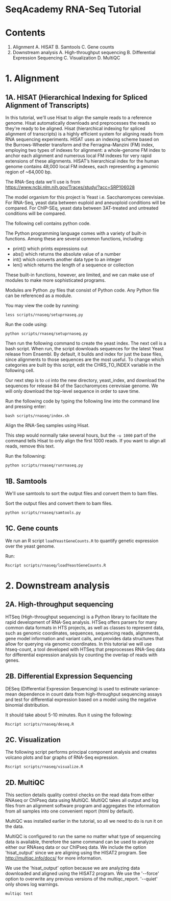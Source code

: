 # SeqAcademy RNA-Seq Tutorial

# Contents
1. Alignment
    A. HISAT 
    B. Samtools
    C. Gene counts
2. Downstream analysis
    A. High-throughput sequencing
    B. Differential Expression Sequencing
    C. Visualization
    D. MultiQC

# 1. Alignment
## 1A. HISAT (Hierarchical Indexing for Spliced Alignment of Transcripts)

In this tutorial, we'll use Hisat to align the sample reads to a reference genome. Hisat automatically downloads and preprocesses the reads so they're ready to be aligned. Hisat (hierarchical indexing for spliced alignment of transcripts) is a highly efficient system for aligning reads from RNA sequencing experiments. HISAT uses an indexing scheme based on the Burrows-Wheeler transform and the Ferragina-Manzini (FM) index, employing two types of indexes for alignment: a whole-genome FM index to anchor each alignment and numerous local FM indexes for very rapid extensions of these alignments. HISAT’s hierarchical index for the human genome contains 48,000 local FM indexes, each representing a genomic region of ~64,000 bp.

The RNA-Seq data we'll use is from https://www.ncbi.nlm.nih.gov/Traces/study/?acc=SRP106028

The model organism for this project is Yeast i.e. Saccharomyces cerevisiae. For RNA-Seq, yeast data between euploid and aneuoploid conditions will be compared. For ChIP-SEq, yeast data between 3AT-treated and untreated conditions will be compared.

The following cell contains python code. 

The Python programming language comes with a variety of built-in functions. Among these are several common functions, including:

+ print() which prints expressions out
+ abs() which returns the absolute value of a number
+ int() which converts another data type to an integer
+ len() which returns the length of a sequence or collection

These built-in functions, however, are limited, and we can make use of modules to make more sophisticated programs.

Modules are Python .py files that consist of Python code. Any Python file can be referenced as a module. 

You may view the code by running:

`less scripts/rnaseq/setuprnaseq.py`

Run the code using:

`python scripts/rnaseq/setuprnaseq.py`

Then run the following command to create the yeast index. The next cell is a bash script. When run, the script downloads sequences for the latest Yeast release from Ensembl. By default, it builds and index for just the base files, since alignments to those sequences are the most useful.  To change which categories are built by this script, edit the CHRS_TO_INDEX variable in the following cell. 

Our next step is to `cd` into the new directory, yeast_index, and download the sequences for release 84 of the Saccharomyces cerevisiae genome.  We will only download the top-level sequence in order to save time.  

Run the following code by typing the following line into the command line
and pressing enter:

`bash scripts/rnaseq/index.sh`

Align the RNA-Seq samples using Hisat.

This step would normally take several hours, but the `-u 1000` part of the command tells Hisat to only align the first 1000 reads. If you want to align all reads, remove this text.

Run the followning:

`python scripts/rnaseq/runrnaseq.py`

## 1B. Samtools 

We'll use samtools to sort the output files and convert them to bam files.

Sort the output files and convert them to bam files.

`python scripts/rnaseq/samtools.py`

## 1C. Gene counts

We run an R script `loadYeastGeneCounts.R` to quantify genetic expression over the yeast genome.

Run:

`Rscript scripts/rnaseq/loadYeastGeneCounts.R`

# 2. Downstream analysis 
## 2A. High-throughput sequencing

HTSeq (High-throughput sequencing) is a Python library to facilitate the rapid development of RNA-Seq analysis. HTSeq offers parsers for many common data formats in HTS projects, as well as classes to represent data, such as genomic coordinates, sequences, sequencing reads, alignments, gene model information and variant calls, and provides data structures that allow for querying via genomic coordinates. In this tutorial we will use htseq-count, a tool developed with HTSeq that preprocesses RNA-Seq data for differential expression analysis by counting the overlap of reads with genes. 

## 2B. Differential Expression Sequencing

DESeq (Differential Expression Sequencing) is used to estimate variance-mean dependence in count data from high-throughput sequencing assays and test for differential expression based on a model using the negative binomial distribution.

It should take about 5-10 minutes. Run it using the following:

`Rscript scripts/rnaseq/deseq.R`

## 2C. Visualization

The following script performs principal component analysis and creates volcano plots and bar graphs of RNA-Seq expression.

`Rscript scripts/rnaseq/visualize.R`

## 2D. MultiQC

This section details quality control checks on the read data from either RNAseq or ChIPseq data using MultiQC. MultiQC takes all output and log files from an alignment software program and aggregates the information from all samples into one convenient report (html by default).

MultiQC was installed earlier in the tutorial, so all we need to do is run it on the data.

MultiQC is configured to run the same no matter what type of sequencing data is available, therefore the same command can be used to analyze either our RNAseq data or our ChIPseq data.  We include the option 'hisat_output' since we are aligning using the HISAT2 program.  See http://multiqc.info/docs/ for more information.

We use the 'hisat_output' option because we are analyzing data downloaded and aligned using the HISAT2 program.  We use the '--force' option to overwrite any previous versions of the multiqc_report.  '--quiet' only shows log warnings.

`multiqc test`
